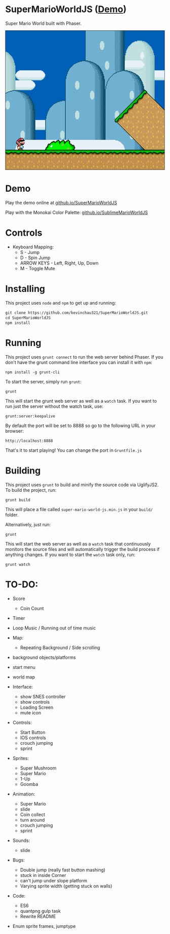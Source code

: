 # SuperMarioWorldJS ([Demo](https://kevinchau321.github.io/SuperMarioWorldJS/))
Super Mario World built with Phaser.

<p align="center">
  <img src="static/screenshots/1.png?raw=true" alt="Screenshot"/>
</p>

# Demo
Play the demo online at <a href="https://kevinchau321.github.io/SuperMarioWorldJS/">github.io/SuperMarioWorldJS</a>

Play with the Monokai Color Palette: <a href="https://kevinchau321.github.io/SublimeMarioWorldJS/">github.io/SublimeMarioWorldJS</a>

# Controls
* Keyboard Mapping:
  * S - Jump
  * D - Spin Jump
  * ARROW KEYS - Left, Right, Up, Down
  * M - Toggle Mute


# Installing
This project uses `node` and `npm` to get up and running:

    git clone https://github.com/kevinchau321/SuperMarioWorldJS.git
    cd SuperMarioWorldJS
    npm install

# Running
This project uses `grunt connect` to run the web server behind Phaser. If you don't have the grunt command line interface you can install it with `npm`:

    npm install -g grunt-cli

To start the server, simply run `grunt`:

    grunt

This will start the grunt web server as well as a `watch` task.
If you want to run just the server without the watch task, use:

    grunt:server:keepalive

By default the port will be set to 8888 so go to the following URL in your browser:

    http://localhost:8888

That's it to start playing!
You can change the port in `Gruntfile.js`

# Building
This project uses `grunt` to build and minify the source code via UglifyJS2.
To build the project, run:

    grunt build

This will place a file called `super-mario-world-js.min.js` in your `build/` folder.

Alternatively, just run:

    grunt

This will start the web server as well as a `watch` task that continuously monitors the source files and will automatically trigger the build process if anything changes. If you want to start the `watch` task only, run:

    grunt watch

# TO-DO:
  * Score
    * Coin Count
  * Timer
  * Loop Music / Running out of time music
  * Map:
    * Repeating Background / Side scrolling
  * background objects/platforms
  * start menu
  * world map
  * Interface:
    * show SNES controller
    * show controls
    * Loading Screen
    * mute icon

  * Controls:
    * Start Button
    * IOS controls
    * crouch jumping
    * sprint

  * Sprites:
    * Super Mushroom
    * Super Mario
    * 1-Up
    * Goomba

  * Animation:
    * Super Mario
    * slide
    * Coin collect
    * turn around
    * crouch jumping
    * sprint

  * Sounds:
    * slide

  * Bugs:
    * Double jump (really fast button mashing)
    * stuck in inside Corner
    * can't jump under slope platform
    * Varying sprite width (getting stuck on walls)

  * Code:
    * ES6
    * quantpng gulp task
    * Rewrite README

  * Enum sprite frames, jumptype
